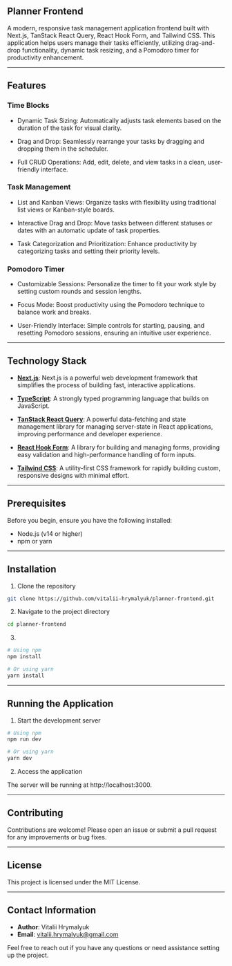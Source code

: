 ## Planner Frontend

A modern, responsive task management application frontend built with Next.js, TanStack React Query, React Hook Form, and Tailwind CSS. This application helps users manage their tasks efficiently, utilizing drag-and-drop functionality, dynamic task resizing, and a Pomodoro timer for productivity enhancement.

---

## Features

### Time Blocks

- Dynamic Task Sizing: Automatically adjusts task elements based on the duration of the task for visual clarity.

- Drag and Drop: Seamlessly rearrange your tasks by dragging and dropping them in the scheduler.

- Full CRUD Operations: Add, edit, delete, and view tasks in a clean, user-friendly interface.

### Task Management

- List and Kanban Views: Organize tasks with flexibility using traditional list views or Kanban-style boards.

- Interactive Drag and Drop: Move tasks between different statuses or dates with an automatic update of task properties.

- Task Categorization and Prioritization: Enhance productivity by categorizing tasks and setting their priority levels.

### Pomodoro Timer

- Customizable Sessions: Personalize the timer to fit your work style by setting custom rounds and session lengths.

- Focus Mode: Boost productivity using the Pomodoro technique to balance work and breaks.

- User-Friendly Interface: Simple controls for starting, pausing, and resetting Pomodoro sessions, ensuring an intuitive user experience.

---

## Technology Stack

- **[Next.js](https://nextjs.org/docs)**: Next.js is a powerful web development framework that simplifies the process of building fast, interactive applications.

- **[TypeScript](https://www.typescriptlang.org/docs/)**: A strongly typed programming language that builds on JavaScript.

- **[TanStack React Query](https://tanstack.com/query/v5/docs/react/overview)**: A powerful data-fetching and state management library for managing server-state in React applications, improving performance and developer experience.

- **[React Hook Form](https://react-hook-form.com/get-started)**: A library for building and managing forms, providing easy validation and high-performance handling of form inputs.

- **[Tailwind CSS](https://tailwindcss.com/docs/installation)**: A utility-first CSS framework for rapidly building custom, responsive designs with minimal effort.

---

## Prerequisites

Before you begin, ensure you have the following installed:

- Node.js (v14 or higher)
- npm or yarn

---

## Installation

1. Clone the repository

```bash
git clone https://github.com/vitalii-hrymalyuk/planner-frontend.git
```

2. Navigate to the project directory

```bash
cd planner-frontend
```

3.

```bash
# Using npm
npm install

# Or using yarn
yarn install
```

---

## Running the Application

1. Start the development server

```bash
# Using npm
npm run dev

# Or using yarn
yarn dev

```

2. Access the application

The server will be running at http://localhost:3000.

---

## Contributing

Contributions are welcome! Please open an issue or submit a pull request for any improvements or bug fixes.

---

## License

This project is licensed under the MIT License.

---

## Contact Information

- **Author**: Vitalii Hrymalyuk
- **Email**: [vitalii.hrymalyuk@gmail.com](mailto:vitalii.hrymalyuk@gmail.com)

Feel free to reach out if you have any questions or need assistance setting up the project.
